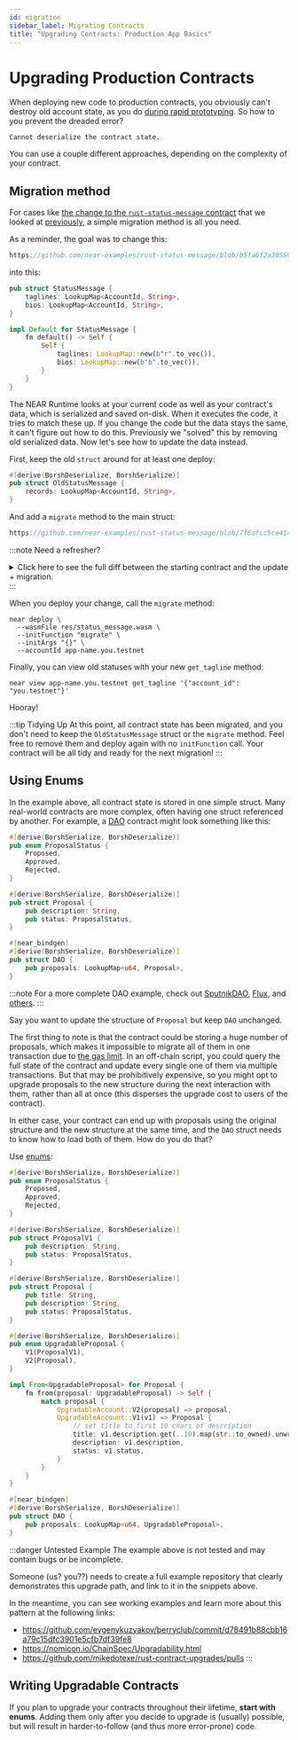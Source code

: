 ```yaml
---
id: migration
sidebar_label: Migrating Contracts
title: "Upgrading Contracts: Production App Basics"
---
```


# Upgrading Production Contracts

When deploying new code to production contracts, you obviously can't destroy old account state, as you do [during rapid prototyping](../contracts/prototyping.md). So how to you prevent the dreaded error?

    Cannot deserialize the contract state.

You can use a couple different approaches, depending on the complexity of your contract.

## Migration method

For cases like [the change to the `rust-status-message` contract](https://github.com/near-examples/rust-status-message/commit/a39e1fc55ee018b631e3304ba6f0884b7558873e) that we looked at [previously](../contracts/prototyping.md), a simple migration method is all you need.

As a reminder, the goal was to change this:

```rust reference
https://github.com/near-examples/rust-status-message/blob/b5fa6f2a30559d56a3a3ea52da8c26c5d3907606/src/lib.rs#L7-L17
```

into this:

```rust
pub struct StatusMessage {
    taglines: LookupMap<AccountId, String>,
    bios: LookupMap<AccountId, String>,
}

impl Default for StatusMessage {
    fn default() -> Self {
        Self {
            taglines: LookupMap::new(b"r".to_vec()),
            bios: LookupMap::new(b"b".to_vec()),
        }
    }
}
```

The NEAR Runtime looks at your current code as well as your contract's data, which is serialized and saved on-disk. When it executes the code, it tries to match these up. If you change the code but the data stays the same, it can't figure out how to do this. Previously we "solved" this by removing old serialized data. Now let's see how to update the data instead.

First, keep the old `struct` around for at least one deploy:

```rust
#[derive(BorshDeserialize, BorshSerialize)]
pub struct OldStatusMessage {
    records: LookupMap<AccountId, String>,
}

```

And add a `migrate` method to the main struct:

```rust reference
https://github.com/near-examples/rust-status-message/blob/7f6afcc5ce414271fdf9bc750f666c062a6d697e/src/lib.rs#L48-L56
```

:::note Need a refresher?
<details>
<summary>Click here to see the full diff between the starting contract and the update + migration.</summary>

```diff
+#[derive(BorshDeserialize, BorshSerialize)]
+pub struct OldStatusMessage {
+    records: LookupMap<String, String>,
+}
+
 #[near_bindgen]
 #[derive(BorshDeserialize, BorshSerialize)]
 pub struct StatusMessage {
-    records: LookupMap<String, String>,
+    taglines: LookupMap<String, String>,
+    bios: LookupMap<String, String>,
 }
 
 impl Default for StatusMessage {
     fn default() -> Self {
         Self {
-            records: LookupMap::new(b"r".to_vec()),
+            taglines: LookupMap::new(b"r".to_vec()),
+            bios: LookupMap::new(b"b".to_vec()),
         }
     }
 }
 
 #[near_bindgen]
 impl StatusMessage {
-    pub fn set_status(&mut self, message: String) {
+    pub fn set_tagline(&mut self, message: String) {
         let account_id = env::signer_account_id();
-        self.records.insert(&account_id, &message);
+        self.taglines.insert(&account_id, &message);
+    }
+
+    pub fn get_tagline(&self, account_id: String) -> Option<String> {
+        return self.taglines.get(&account_id);
     }

-    pub fn get_status(&self, account_id: String) -> Option<String> {
-        return self.records.get(&account_id);
+    pub fn set_bio(&mut self, message: String) {
+        let account_id = env::signer_account_id();
+        self.bios.insert(&account_id, &message);
+    }
+
+    pub fn get_bio(&self, account_id: String) -> Option<String> {
+        return self.bios.get(&account_id);
+    }
+
+    #[private]
+    #[init(ignore_state)]
+    pub fn migrate() -> Self {
+        let old_state: OldStatusMessage = env::state_read().expect("failed");
+        Self {
+            taglines: old_state.records,
+            bios: LookupMap::new(b"b".to_vec()),
+        }
     }
 }
```
</details>
:::

When you deploy your change, call the `migrate` method:

    near deploy \
      --wasmFile res/status_message.wasm \
      --initFunction "migrate" \
      --initArgs "{}" \
      --accountId app-name.you.testnet

Finally, you can view old statuses with your new `get_tagline` method:

    near view app-name.you.testnet get_tagline '{"account_id": "you.testnet"}'

Hooray!

:::tip Tidying Up
At this point, all contract state has been migrated, and you don't need to keep the `OldStatusMessage` struct or the `migrate` method. Feel free to remove them and deploy again with no `initFunction` call. Your contract will be all tidy and ready for the next migration!
:::

## Using Enums

In the example above, all contract state is stored in one simple struct. Many real-world contracts are more complex, often having one struct referenced by another. For example, a [DAO](https://whiteboardcrypto.com/what-is-a-dao/) contract might look something like this:

```rust
#[derive(BorshSerialize, BorshDeserialize)]
pub enum ProposalStatus {
    Proposed,
    Approved,
    Rejected,
}

#[derive(BorshSerialize, BorshDeserialize)]
pub struct Proposal {
    pub description: String,
    pub status: ProposalStatus,
}

#[near_bindgen]
#[derive(BorshSerialize, BorshDeserialize)]
pub struct DAO {
    pub proposals: LookupMap<u64, Proposal>,
}
```

:::note
For a more complete DAO example, check out [SputnikDAO](https://github.com/near-daos/sputnik-dao-contract/blob/317ea4fb1e6eac8064ef29a78054b0586a3406c3/sputnikdao2/src/lib.rs), [Flux](https://github.com/fluxprotocol/amm/blob/3def886a7fbd2df4ba28e18f67e6ab12cd2eee0b/dao/src/lib.rs), and [others](https://github.com/search?q=near+dao).
:::

Say you want to update the structure of `Proposal` but keep `DAO` unchanged.

The first thing to note is that the contract could be storing a huge number of proposals, which makes it impossible to migrate all of them in one transaction due to [the gas limit](https://docs.near.org/concepts/basics/transactions/gas#thinking-in-gas). In an off-chain script, you could query the full state of the contract and update every single one of them via multiple transactions. But that may be prohibitively expensive, so you might opt to upgrade proposals to the new structure during the next interaction with them, rather than all at once (this disperses the upgrade cost to users of the contract).

In either case, your contract can end up with proposals using the original structure and the new structure at the same time, and the `DAO` struct needs to know how to load both of them. How do you do that?

Use [enums](https://doc.rust-lang.org/book/ch06-00-enums.html):

```rust
#[derive(BorshSerialize, BorshDeserialize)]
pub enum ProposalStatus {
    Proposed,
    Approved,
    Rejected,
}

#[derive(BorshSerialize, BorshDeserialize)]
pub struct ProposalV1 {
    pub description: String,
    pub status: ProposalStatus,
}

#[derive(BorshSerialize, BorshDeserialize)]
pub struct Proposal {
    pub title: String,
    pub description: String,
    pub status: ProposalStatus,
}

#[derive(BorshSerialize, BorshDeserialize)]
pub enum UpgradableProposal {
    V1(ProposalV1),
    V2(Proposal),
}

impl From<UpgradableProposal> for Proposal {
    fn from(proposal: UpgradableProposal) -> Self {
        match proposal {
            UpgradableAccount::V2(proposal) => proposal,
            UpgradableAccount::V1(v1) => Proposal {
                // set title to first 10 chars of description
                title: v1.description.get(..10).map(str::to_owned).unwrap_or_default(),
                description: v1.description,
                status: v1.status,
            }
        }
    }
}

#[near_bindgen]
#[derive(BorshSerialize, BorshDeserialize)]
pub struct DAO {
    pub proposals: LookupMap<u64, UpgradableProposal>,
}
```

:::danger Untested Example
The example above is not tested and may contain bugs or be incomplete.

Someone (us? you??) needs to create a full example repository that clearly demonstrates this upgrade path, and link to it in the snippets above.

In the meantime, you can see working examples and learn more about this pattern at the following links:

* https://github.com/evgenykuzyakov/berryclub/commit/d78491b88cbb16a79c15dfc3901e5cfb7df39fe8
* https://nomicon.io/ChainSpec/Upgradability.html
* https://github.com/mikedotexe/rust-contract-upgrades/pulls
:::


## Writing Upgradable Contracts

If you plan to upgrade your contracts throughout their lifetime, **start with enums**. Adding them only after you decide to upgrade is (usually) possible, but will result in harder-to-follow (and thus more error-prone) code.
